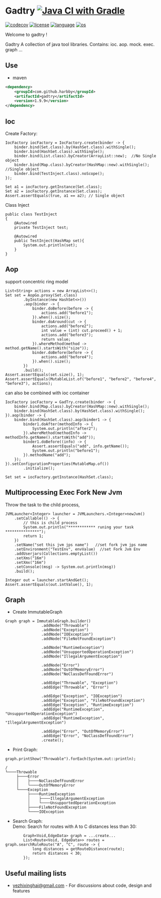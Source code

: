 # Gadtry [![Java CI with Gradle](https://github.com/harbby/gadtry/actions/workflows/gradle.yml/badge.svg)](https://github.com/harbby/gadtry/actions/workflows/gradle.yml)
[![codecov](https://codecov.io/gh/harbby/gadtry/branch/master/graph/badge.svg)](https://codecov.io/gh/harbby/gadtry)
[![license](https://img.shields.io/badge/license-apache_v2-groon.svg)]()
[![language](https://img.shields.io/badge/language-java_8_11_17-green.svg)]()
[![os](https://img.shields.io/badge/os-Linux_Windows_macOS-blue.svg)]()


Welcome to gadtry !

Gadtry A collection of java tool libraries.
Contains: ioc. aop. mock. exec. graph ...

## Use
* maven
```xml
<dependency>
    <groupId>com.github.harbby</groupId>
    <artifactId>gadtry</artifactId>
    <version>1.9.9</version>
</dependency>
```

## Ioc
Create Factory:
```
IocFactory iocFactory = IocFactory.create(binder -> {
    binder.bind(Set.class).by(HashSet.class).withSingle();
    binder.bind(HashSet.class).withSingle();
    binder.bind(List.class).byCreator(ArrayList::new);  //No Single object
    binder.bind(Map.class).byCreator(HashMap::new).withSingle();  //Single object
    binder.bind(TestInject.class).noScope();
});

Set a1 = iocFactory.getInstance(Set.class);
Set a2 = iocFactory.getInstance(Set.class);
Assert.assertEquals(true, a1 == a2); // Single object
```
Class Inject
```
public class TestInject
{
    @Autowired
    private TestInject test;

    @Autowired
    public TestInject(HashMap set){
        System.out.println(set);
    }
}
```

## Aop
support concentric ring model
```
List<String> actions = new ArrayList<>();
Set set = AopGo.proxy(Set.class)
        .byInstance(new HashSet<>())
        .aop(binder -> {
            binder.doBefore(before -> {
                actions.add("before1");
            }).when().size();
            binder.doAround(cut -> {
                actions.add("before2");
                int value = (int) cut.proceed() + 1;
                actions.add("before3");
                return value;
            }).whereMethod(method -> method.getName().startsWith("size"));
            binder.doBefore(before -> {
                actions.add("before4");
            }).when().size();
        })
        .build();
Assert.assertEquals(set.size(), 1);
Assert.assertEquals(MutableList.of("before1", "before2", "before4", "before3"), actions);
```
can also be combined with ioc container
```
IocFactory iocFactory = GadTry.create(binder -> {
    binder.bind(Map.class).byCreator(HashMap::new).withSingle();
    binder.bind(HashSet.class).by(HashSet.class).withSingle();
}).aop(binder -> {
    binder.bind(HashSet.class).aop(binder1 -> {
        binder1.doAfter(methodInfo -> {
            System.out.println("after2");
        }).whereMethod(methodInfo -> methodInfo.getName().startsWith("add"));
        binder1.doBefore((info) -> {
            Assert.assertEquals("add", info.getName());
            System.out.println("before1");
        }).methodName("add");
    });
}).setConfigurationProperties(MutableMap.of())
        .initialize();

Set set = iocFactory.getInstance(HashSet.class);
```

## Multiprocessing Exec Fork New Jvm
Throw the task to the child process,
```
JVMLauncher<Integer> launcher = JVMLaunchers.<Integer>newJvm()
    .setCallable(() -> {
        // this is child process
        System.out.println("************ runing your task ***************");
        return 1;
    })
    .setName("set this jvm jps name")   //set fork jvm jps name
    .setEnvironment("TestEnv", envValue)  //set Fork Jvm Env
    .addUserjars(Collections.emptyList())
    .setXms("16m")
    .setXmx("16m")
    .setConsole((msg) -> System.out.println(msg))
    .build();

Integer out = launcher.startAndGet();
Assert.assertEquals(out.intValue(), 1);
```

## Graph
* Create ImmutableGraph
```
Graph graph = ImmutableGraph.builder()
                .addNode("Throwable")
                .addNode("Exception")
                .addNode("IOException")
                .addNode("FileNotFoundException")

                .addNode("RuntimeException")
                .addNode("UnsupportedOperationException")
                .addNode("IllegalArgumentException")

                .addNode("Error")
                .addNode("OutOfMemoryError")
                .addNode("NoClassDefFoundError")

                .addEdge("Throwable", "Exception")
                .addEdge("Throwable", "Error")

                .addEdge("Exception", "IOException")
                .addEdge("Exception", "FileNotFoundException")
                .addEdge("Exception", "RuntimeException")
                .addEdge("RuntimeException", "UnsupportedOperationException")
                .addEdge("RuntimeException", "IllegalArgumentException")

                .addEdge("Error", "OutOfMemoryError")
                .addEdge("Error", "NoClassDefFoundError")
                .create();
```
* Print Graph:
```
graph.printShow("Throwable").forEach(System.out::println);

/
└────Throwable
     ├────Error
     │    ├────NoClassDefFoundError
     │    └────OutOfMemoryError
     └────Exception
          ├────RuntimeException
          │    ├────IllegalArgumentException
          │    └────UnsupportedOperationException
          ├────FileNotFoundException
          └────IOException
```
*  Search Graph:        
   Demo: Search for routes with A to C distances less than 30:
```
        Graph<Void,EdgeData> graph = ...create...
        List<Route<Void, EdgeData>> routes = graph.searchRuleRoute("A", "C", route -> {
            long distances = getRouteDistance(route);
            return distances < 30;
        });
```


## Useful mailing lists
* yezhixinghai@gmail.com - For discussions about code, design and features
